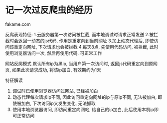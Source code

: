 # 记一次过反爬虫的经历

fakame.com

反爬表现特征:
1.云服务器第一次访问被拦截, 而本地调试时请求正常发送
2.被拦截时会返回一动态的js代码, 作用是重定向到当前网址
3.加上动态代理后, 即使访问该重定向网址, 下次请求也会被拦截
4.每天8点, 先使用代码访问, 被拦截, 此时使用浏览器访问一次, 然后再使用代码, 可正常工作

网站反爬模式
默认所有ip为黑ip, 当用户第一次访问时, 返回js代码重定向到原网页, 如果此次请求成功, 将该ip加白, 有效期约为1天


特征解读
1. 调试时已使用浏览器访问过网站, 已经被加白
3. 动态代理每次请求ip不同, 因此访问重定向网址的ip与原ip不同, 无法被加白, 即使被加白, 下次访问ip又发生变化, 无法抓取
4. 使用本地浏览器访问, 即访问重定向网站, 给自己的ip加白, 此后使用本机ip即可正常访问



